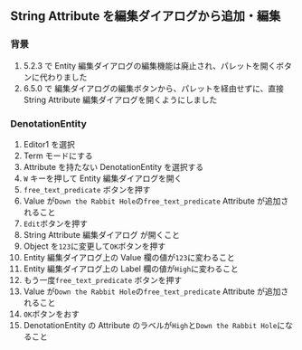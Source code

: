 ## String Attribute を編集ダイアログから追加・編集

### 背景

1.  5.2.3 で Entity 編集ダイアログの編集機能は廃止され、パレットを開くボタンに代わりました
2.  6.5.0 で 編集ダイアログの編集ボタンから、パレットを経由せずに、直接 String Attribute 編集ダイアログを開くようにしました

### DenotationEntity

1.  Editor1 を選択
2.  Term モードにする
3.  Attribute を持たない DenotationEntity を選択する
4.  `W` キーを押して Entity 編集ダイアログを開く
5.  `free_text_predicate` ボタンを押す
6.  Value が`Down the Rabbit Hole`の`free_text_predicate` Attribute が追加されること
7.  `Edit`ボタンを押す
8.  String Attribute 編集ダイアログ が開くこと
9.  Object を`123`に変更して`OK`ボタンを押す
10. Entity 編集ダイアログ上の Value 欄の値が`123`に変わること
11. Entity 編集ダイアログ上の Label 欄の値が`High`に変わること
12. もう一度`free_text_predicate` ボタンを押す
13. Value が`Down the Rabbit Hole`の`free_text_predicate` Attribute が追加されること
14. `OK`ボタンをおす
15. DenotationEntity の Attribute のラベルが`High`と`Down the Rabbit Hole`になること
